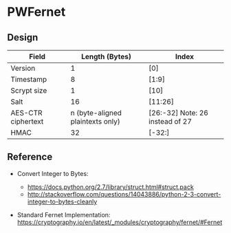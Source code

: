 # PWFernet


## Design

Field|Length (Bytes)|Index
---|---|---
Version|1|[0]
Timestamp|8|[1:9]
Scrypt size|1|[10]
Salt|16|[11:26]
AES-CTR ciphertext| n (byte-aligned plaintexts only) |[26:-32] Note: 26 instead of 27
HMAC|32|[-32:]


## Reference
* Convert Integer to Bytes: 
    * https://docs.python.org/2.7/library/struct.html#struct.pack
    * http://stackoverflow.com/questions/14043886/python-2-3-convert-integer-to-bytes-cleanly

* Standard Fernet Implementation: https://cryptography.io/en/latest/_modules/cryptography/fernet/#Fernet